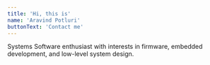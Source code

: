 ```yaml
---
title: 'Hi, this is'
name: 'Aravind Potluri'
buttonText: 'Contact me'
---
```


Systems Software enthusiast with interests in firmware, embedded development, and low-level system design.
